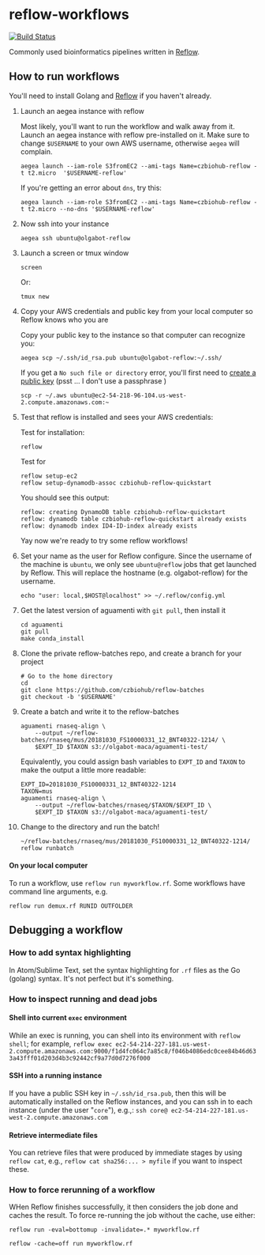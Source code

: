 # reflow-workflows
[![Build Status](https://travis-ci.org/czbiohub/reflow-workflows.svg?branch=master)](https://travis-ci.org/czbiohub/reflow-workflows)

Commonly used bioinformatics pipelines written in [Reflow](https://github.com/grailbio/reflow).

## How to run workflows

You'll need to install Golang and [Reflow](https://github.com/grailbio/reflow) if you haven't already.

1. Launch an aegea instance with reflow

	Most likely, you'll want to run the workflow and walk away from it. Launch an aegea instance with reflow pre-installed on it. Make sure to change `$USERNAME` to your own AWS username, otherwise `aegea` will complain.

	```
	aegea launch --iam-role S3fromEC2 --ami-tags Name=czbiohub-reflow -t t2.micro  '$USERNAME-reflow'
	```

	If you're getting an error about `dns`, try this:


	```
	aegea launch --iam-role S3fromEC2 --ami-tags Name=czbiohub-reflow -t t2.micro --no-dns '$USERNAME-reflow'
	```

2. Now ssh into your instance

	```
	aegea ssh ubuntu@olgabot-reflow
	```

3. Launch a screen or tmux window

	```
	screen
	```

	Or:

	```
	tmux new
	```
4. Copy your AWS credentials and public key from your local computer so Reflow knows who you are

	Copy your public key to the instance so that computer can recognize you:


	```
	aegea scp ~/.ssh/id_rsa.pub ubuntu@olgabot-reflow:~/.ssh/
	```

	If you get a `No such file or directory` error, you'll first need to [create a public key](https://help.github.com/articles/generating-a-new-ssh-key-and-adding-it-to-the-ssh-agent/) (psst ... I don't use a passphrase )


	```
	scp -r ~/.aws ubuntu@ec2-54-218-96-104.us-west-2.compute.amazonaws.com:~
	```

5. Test that reflow is installed and sees your AWS credentials:

	Test for installation:
	```
	reflow
	```

	Test for 

	```
	reflow setup-ec2
	reflow setup-dynamodb-assoc czbiohub-reflow-quickstart
	```

	You should see this output:

	```
	reflow: creating DynamoDB table czbiohub-reflow-quickstart
	reflow: dynamodb table czbiohub-reflow-quickstart already exists
	reflow: dynamodb index ID4-ID-index already exists
	```

	Yay now we're ready to try some reflow workflows!

6. Set your name as the user for Reflow configure.
	Since the username of the machine is `ubuntu`, we only see `ubuntu@reflow` jobs that get launched by Reflow. This will replace the hostname (e.g. olgabot-reflow) for the username.

	```
	echo "user: local,$HOST@localhost" >> ~/.reflow/config.yml
	```


5. Get the latest version of aguamenti with `git pull`, then install it
	
	```
	cd aguamenti
	git pull
	make conda_install
	```

6. Clone the private reflow-batches repo, and create a branch for your project

	```
	# Go to the home directory
	cd 
	git clone https://github.com/czbiohub/reflow-batches
	git checkout -b '$USERNAME'
	```

7. Create a batch and write it to the reflow-batches

	```
	aguamenti rnaseq-align \
		--output ~/reflow-batches/rnaseq/mus/20181030_FS10000331_12_BNT40322-1214/ \ 
		$EXPT_ID $TAXON s3://olgabot-maca/aguamenti-test/
	```

	Equivalently, you could assign bash variables to `EXPT_ID` and `TAXON` to make the output a little more readable:
	```
	EXPT_ID=20181030_FS10000331_12_BNT40322-1214
	TAXON=mus
	aguamenti rnaseq-align \
		--output ~/reflow-batches/rnaseq/$TAXON/$EXPT_ID \
		$EXPT_ID $TAXON s3://olgabot-maca/aguamenti-test/
	```

8. Change to the directory and run the batch!

	```
	~/reflow-batches/rnaseq/mus/20181030_FS10000331_12_BNT40322-1214/
	reflow runbatch
	```

#### On your local computer



To run a workflow, use `reflow run myworkflow.rf`. Some workflows have command line arguments, e.g.

```
reflow run demux.rf RUNID OUTFOLDER
```


## Debugging a workflow


### How to add syntax highlighting

In Atom/Sublime Text, set the syntax highlighting for `.rf` files as the Go (golang) syntax. It's not perfect but it's something.

### How to inspect running and dead jobs

#### Shell into current `exec` environment

While an exec is running, you can shell into its environment with `reflow shell`; for example, `reflow exec ec2-54-214-227-181.us-west-2.compute.amazonaws.com:9000/f1d4fc064c7a85c8/f046b4086edc0cee84b46d633a43fff01d203d4b3c92442cf9a77d0d7276f000`

#### SSH into a running instance

If you have a public SSH key in `~/.ssh/id_rsa.pub`, then this will be automatically installed on the Reflow instances, and you can ssh in to each instance (under the user "`core`"), e.g.,: `ssh core@ ec2-54-214-227-181.us-west-2.compute.amazonaws.com`

#### Retrieve intermediate files

You can retrieve files that were produced by immediate stages by using `reflow cat`, e.g., `reflow cat sha256:... > myfile` if you want to inspect these.

### How to force rerunning of a workflow

WHen Reflow finishes successfully, it then considers the job done and caches the result. To force re-running the job without the cache, use either:

```
reflow run -eval=bottomup -invalidate=.* myworkflow.rf
```


```
reflow -cache=off run myworkflow.rf
```
